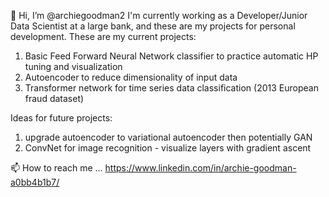 👋 Hi, I’m @archiegoodman2
I'm currently working as a Developer/Junior Data Scientist at a large bank, and these are my projects for personal development. These are my current projects:

  1. Basic Feed Forward Neural Network classifier to practice automatic HP tuning and visualization
  2. Autoencoder to reduce dimensionality of input data
  3. Transformer network for time series data classification (2013 European fraud dataset)

Ideas for future projects:
  1. upgrade autoencoder to variational autoencoder then potentially GAN
  2. ConvNet for image recognition - visualize layers with gradient ascent

  
  📫 How to reach me ... https://www.linkedin.com/in/archie-goodman-a0bb4b1b7/ 





<!---
archiegoodman2/archiegoodman2 is a ✨ special ✨ repository because its `README.md` (this file) appears on your GitHub profile.
You can click the Preview link to take a look at your changes
--->


